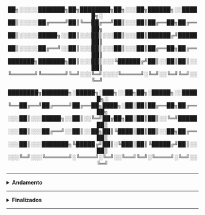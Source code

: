 <div align="Center"> 
<h4>
  
██╗░░░░░███████╗██╗████████╗██╗░░░██╗██████╗░░█████╗░  
██║░░░░░██╔════╝██║╚══██╔══╝██║░░░██║██╔══██╗██╔══██╗  
██║░░░░░█████╗░░██║░░░██║░░░██║░░░██║██████╔╝███████║  
██║░░░░░██╔══╝░░██║░░░██║░░░██║░░░██║██╔══██╗██╔══██║  
███████╗███████╗██║░░░██║░░░╚██████╔╝██║░░██║██║░░██║  
╚══════╝╚══════╝╚═╝░░░╚═╝░░░░╚═════╝░╚═╝░░╚═╝╚═╝░░╚═╝  

████████╗███████╗░█████╗░███╗░░██╗██╗░█████╗░░█████╗░
╚══██╔══╝██╔════╝██╔══██╗████╗░██║██║██╔══██╗██╔══██╗
░░░██║░░░█████╗░░██║░░╚═╝██╔██╗██║██║██║░░╚═╝███████║
░░░██║░░░██╔══╝░░██║░░██╗██║╚████║██║██║░░██╗██╔══██║
░░░██║░░░███████╗╚█████╔╝██║░╚███║██║╚█████╔╝██║░░██║
░░░╚═╝░░░╚══════╝░╚════╝░╚═╝░░╚══╝╚═╝░╚════╝░╚═╝░░╚═╝
</h4>
</div>

----

<details>
  <summary><b> Andamento </b></summary>
<div align="Center"> 
<br>

|  ID  | Título                    | Autor                   | URL                                                                                 | 
| ---- | ------------------------- | ------------------------|-------------------------------------------------------------------------------------| 
|  A1  | Modern Operating Systems (5th)   | Andrew Tanenbaum        |<a href="https://www.amazon.com/Modern-Operating-Systems-Global-Edition-dp-1292459662/dp/1292459662/ref=dp_ob_image_bk">Amazon</a>    |

</div> 
</details>

----

<details>
  <summary><b> Finalizados </b></summary>
<div align="Center"> 
<br>

|  ID  | Título                    | Autor                   | URL  | 
| ---- | ------------------------- | ------------------------|---------------------------------------------------------| 
| F1   | Tribe of Hackers Cybersecurity Advice from the Best Hackers in the World   | Marcus J. Carey / Jennifer Jin   | <a href="https://www.amazon.com.br/Tribe-Hackers-Cybersecurity-Advice-World-ebook/dp/B0BBH9K1B4/ref=sr_1_1__mk_pt_BR=%C3%85M%C3%85%C5%BD%C3%95%C3%91&s=books&sr=1-1">Amazon</a> |
| F2   | Tribe of Hackers Blue Team: Tribal Knowledge from the Best in Defensive Cybersecurity   | Marcus J. Carey / Jennifer Jin   | <a href="https://www.amazon.com.br/Tribe-Hackers-Blue-Team-Cybersecurity-ebook/dp/B08GC1QHGY/ref=sr_1_1?__mk_pt_BR=%C3%85M%C3%85%C5%BD%C3%95%C3%91&s=digital-text&sr=1-1">Amazon</a> |
| F3   | Tribe of Hackers Red Team: Tribal Knowledge from the Best in Offensive Cybersecurity   | Marcus J. Carey / Jennifer Jin   | <a href="https://www.amazon.com.br/Tribe-Hackers-Red-Team-Cybersecurity-ebook/dp/B07VWHCQMR/ref=pd_sim_d_sccl_1_1/143-1682947-6964105?psc=1">Amazon</a> |
| F4   | Tribe of Hackers Security Leaders: Tribal Knowledge from the Best in Cybersecurity Leadership   | Marcus J. Carey / Jennifer Jin   | <a href="https://www.amazon.com.br/Tribe-Hackers-Security-Leaders-Cybersecurity-ebook/dp/B086QB8FMD/ref=sr_1_1?__mk_pt_BR=%C3%85M%C3%85%C5%BD%C3%95%C3%91&s=digital-text&sr=1-1">Amazon</a> |
| F5   | Bug Bounty Bootcamp: The Guide to Finding and Reporting Web Vulnerabilities   | Vickie Li   | <a href="https://www.amazon.com.br/Bug-Bounty-Bootcamp-Reporting-Vulnerabilities-ebook/dp/B08YK368Y3/ref=sr_1_1?__mk_pt_BR=%C3%85M%C3%85%C5%BD%C3%95%C3%91&s=digital-text&sr=1-1">Amazon</a> |
| F6   | ITF+ CompTIA IT Fundamentals All-in-One Exam Guide (Exam FC0-U61) | Mike Meyers, Scott Jernigan, Daniel Lachance  | <a href="https://www.amazon.com.br/CompTIA-Fundamentals-Second-FC0-U61-English-ebook/dp/B07L8R6554/ref=sr_1_2?__mk_pt_BR=%C3%85M%C3%85%C5%BD%C3%95%C3%91&s=digital-text&sr=1-2">Amazon</a> |
| F7   | CompTIA A+ Certification All-in-One Exam Guide (Exams 220-1101 & 220-1102) | Mike Meyers, Travis A. Everett, Andrew Hutz   | <a href="https://www.amazon.com.br/CompTIA-Certification-Eleventh-220-1101-220-1102-ebook/dp/B09ZDK6GLW/ref=sr_1_1?__mk_pt_BR=%C3%85M%C3%85%C5%BD%C3%95%C3%91&s=digital-text&sr=1-1">Amazon</a> | 
| F8   | CompTIA Network+ Certification All-in-One Exam Guide (Exam N10-008) | Mike Meyers, Scott Jernigan   | <a href="https://www.amazon.com.br/CompTIA-Network-Certification-N10-008-English-ebook/dp/B09PYFT7X7/ref=sr_1_4?__mk_pt_BR=%C3%85M%C3%85%C5%BD%C3%95%C3%91&s=digital-text&sr=1-4">Amazon</a> |
| F9   | CompTIA Server+ Certification All-in-One Exam Guide (Exam SK0-005)  | Daniel Lachance   | <a href="https://www.amazon.com.br/CompTIA-Server-Certification-SK0-005-English-ebook/dp/B08XQZXTZF/ref=sr_1_3?__mk_pt_BR=%C3%85M%C3%85%C5%BD%C3%95%C3%91&s=digital-text&sr=1-3">Amazon</a> |
| F10   | Learn Computer Forensics: Your one-stop guide to searching, analyzing, acquiring, and securing digital evidence  | William Oettinger   | <a href="https://www.amazon.com.br/Learn-Computer-Forensics-searching-analyzing-ebook/dp/B09X74V884/ref=sr_1_1?__mk_pt_BR=%C3%85M%C3%85%C5%BD%C3%95%C3%91&s=digital-text&sr=1-1">Amazon</a> |
| F11   | How AI Works: From Sorcery to Science   | Ronald T. Kneusel   | <a href="https://www.amazon.com.br/How-AI-Works-Sorcery-Science-ebook/dp/B0CDB7WHJD/ref=sr_1_1?__mk_pt_BR=%C3%85M%C3%85%C5%BD%C3%95%C3%91&s=digital-text&sr=1-1">Amazon</a> |
| F12   | Getting Started Becoming a Master Hacker: Hacking is the Most Important Skill Set of the 21st Century!   | Occupytheweb  | <a href="https://www.amazon.com.br/Getting-Started-Becoming-Master-Hacker-ebook/dp/B081Y5262X/ref=sr_1_1?s=digital-text&sr=1-1">Amazon</a> |
| F13   | Devops for the Desperate: A Hands-On Survival Guide   | Bradley Smith | <a href="https://www.amazon.com.br/Devops-Desperate-Hands-Survival-Guide/dp/1718502486/ref=sr_1_1?sr=8-1">Amazon</a> |
| F14   | The Art of Clean Code: Best Practices to Eliminate Complexity and Simplify Your Life   | Christian Mayer | <a href="https://www.amazon.com.br/Art-Clean-Code-Practices-Complexity-ebook/dp/B09BKL3V69/ref=sr_1_1?__mk_pt_BR=%C3%85M%C3%85%C5%BD%C3%95%C3%91&sr=8-1">Amazon</a> |

</div> 
</details>

----
